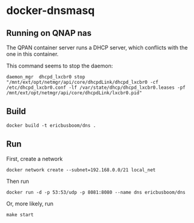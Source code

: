 
# docker-dnsmasq


## Running on QNAP nas

The QPAN container server runs a DHCP server, which conflicts with the one in this container. 

This command seems to stop the daemon:

    daemon_mgr  dhcpd_lxcbr0 stop "/mnt/ext/opt/netmgr/api/core/dhcpdLink/dhcpd_lxcbr0 -cf /etc/dhcpd_lxcbr0.conf -lf /var/state/dhcp/dhcpd_lxcbr0.leases -pf /mnt/ext/opt/netmgr/api/core/dhcpdLink/lxcbr0.pid"


## Build

    docker build -t ericbusboom/dns .


## Run

First, create a network

    docker network create --subnet=192.168.0.0/21 local_net

Then run

    docker run -d -p 53:53/udp -p 8081:8080 --name dns ericbusboom/dns 

Or, more likely, run 

    make start
